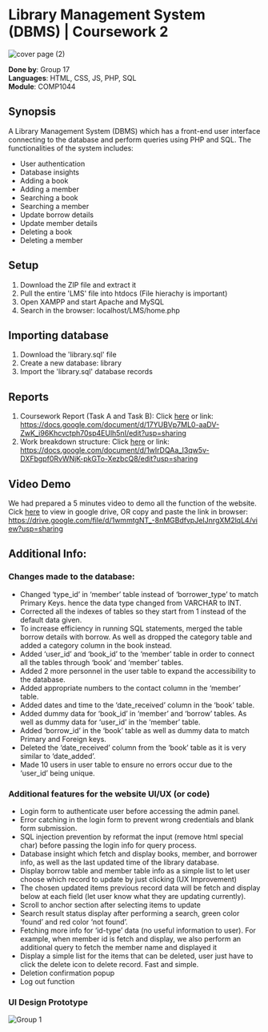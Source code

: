 # Library Management System (DBMS) | Coursework 2
![cover page (2)](https://user-images.githubusercontent.com/69501009/164965195-3638dace-a3c1-460f-b658-6f6c109befd9.png)

**Done by**: Group 17  
**Languages**: HTML, CSS, JS, PHP, SQL  
**Module**: COMP1044

##  Synopsis
A Library Management System (DBMS) which has a front-end user interface connecting to the database and perform queries using PHP and SQL. The functionalities of the system includes:
* User authentication
* Database insights
* Adding a book
* Adding a member
* Searching a book
* Searching a member
* Update borrow details
* Update member details
* Deleting a book
* Deleting a member

## Setup
1) Download the ZIP file and extract it 
2) Pull the entire 'LMS' file into htdocs (File hierachy is important)
3) Open XAMPP and start Apache and MySQL
4) Search in the browser: localhost/LMS/home.php

## Importing database
1) Download the 'library.sql' file
2) Create a new database: library
3) Import the 'library.sql' database records

## Reports
1) Coursework Report (Task A and Task B): Click [here](https://docs.google.com/document/d/17YUBVp7ML0-aaDV-ZwK_i96Khcvctph70sp4EUlh5nI/edit?usp=sharing) or link: https://docs.google.com/document/d/17YUBVp7ML0-aaDV-ZwK_i96Khcvctph70sp4EUlh5nI/edit?usp=sharing 
2) Work breakdown structure: Click [here](https://docs.google.com/document/d/1wIrDQAa_I3qw5v-DXFbgpf0RvWNjK-pkGTo-XezbcQ8/edit?usp=sharing) or link: https://docs.google.com/document/d/1wIrDQAa_I3qw5v-DXFbgpf0RvWNjK-pkGTo-XezbcQ8/edit?usp=sharing 

## Video Demo
We had prepared a 5 minutes video to demo all the function of the website. Cick [here](https://drive.google.com/file/d/1wmmtgNT_-8nMGBdfvpJeIJnrgXM2lqL4/view?usp=sharing) to view in google drive, OR copy and paste the link in browser: https://drive.google.com/file/d/1wmmtgNT_-8nMGBdfvpJeIJnrgXM2lqL4/view?usp=sharing

## Additional Info:

### Changes made to the database:
* Changed ‘type_id’ in ‘member’ table instead of ‘borrower_type’ to match Primary Keys. hence the data type changed from VARCHAR to INT.
* Corrected all the indexes of tables so they start from 1 instead of the default data given.
* To increase efficiency in running SQL statements, merged the table borrow details with borrow. As well as dropped the category table and added a category column in the book instead.
* Added ‘user_id’ and ‘book_id’ to the ‘member’ table in order to connect all the tables through ‘book’ and ‘member’ tables.
* Added 2 more personnel in the user table to expand the accessibility to the database.
* Added appropriate numbers to the contact column in the ‘member’ table.
* Added dates and time to the ‘date_received’ column in the ‘book’ table.
* Added dummy data for ‘book_id’ in ‘member’ and ‘borrow’ tables. As well as dummy data for ‘user_id’ in the ‘member’ table.
* Added ‘borrow_id’ in the ‘book’ table as well as dummy data to match Primary and Foreign keys.
* Deleted the ‘date_received’ column from the ‘book’ table as it is very similar to ‘date_added’.
* Made 10 users in user table to ensure no errors occur due to the ‘user_id’ being unique.

### Additional features for the website UI/UX (or code)
* Login form to authenticate user before accessing the admin panel.
* Error catching in the login form to prevent wrong credentials and blank form submission.
* SQL injection prevention by reformat the input (remove html special char) before passing the login info for query process.
* Database insight which fetch and display books, member, and borrower info, as well as the last updated time of the library database.
* Display borrow table and member table info as a simple list to let user choose which record to update by just clicking (UX Improvement)
* The chosen updated items previous record data will be fetch and display below at each field (let user know what they are updating currently).
* Scroll to anchor section after selecting items to update
* Search result status display after performing a search, green color ‘found’ and red color ‘not found’.
* Fetching more info for ‘id-type’ data (no useful information to user). For example, when member id is fetch and display, we also perform an additional query to fetch the member name and displayed it 
* Display a simple list for the items that can be deleted, user just have to click the delete icon to delete record. Fast and simple.
* Deletion confirmation popup
* Log out function 

### UI Design Prototype

![Group 1](https://user-images.githubusercontent.com/69501009/164969273-82ac4027-bbd8-4d8e-abfe-c5c9db3fa34c.png)


